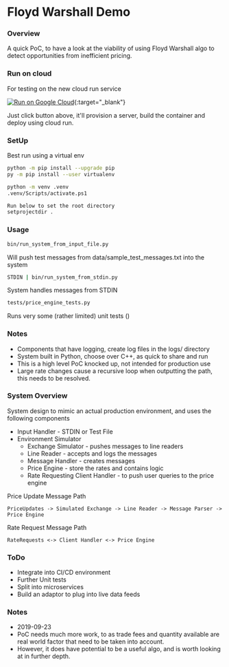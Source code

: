 # Floyd Warshall Demo

### Overview

A quick PoC, to have a look at the viability of using Floyd Warshall algo to detect opportunities from inefficient pricing.

### Run on cloud

For testing on the new cloud run service

[![Run on Google Cloud](https://storage.googleapis.com/cloudrun/button.svg)](https://console.cloud.google.com/cloudshell/editor?shellonly=true&cloudshell_image=gcr.io/cloudrun/button&cloudshell_git_repo=https://github.com/hrs231/sample-code.git&cloudshell_working_dir=floyd_warshall){:target="_blank"}

Just click button above, it'll provision a server, build the container and deploy using cloud run.

### SetUp

Best run using a virtual env

```bash
python -m pip install --upgrade pip
py -m pip install --user virtualenv

python -m venv .venv
.venv/Scripts/activate.ps1

Run below to set the root directory
setprojectdir .
```

### Usage

 
```bash
bin/run_system_from_input_file.py
```

Will push test messages from data/sample_test_messages.txt into the system

```bash
STDIN | bin/run_system_from_stdin.py
```

System handles messages from STDIN

```bash
tests/price_engine_tests.py
```

Runs very some (rather limited) unit tests ()

### Notes
* Components that have logging, create log files in the logs/ directory
* System built in Python, choose over C++, as quick to share and run
* This is a high level PoC knocked up, not intended for production use
* Large rate changes cause a recursive loop when outputting the path, this needs to be resolved.


### System Overview
System design to mimic an actual production environment, and uses the following components

* Input Handler - STDIN or Test File
* Environment Simulator
    * Exchange Simulator - pushes messages to line readers
    * Line Reader - accepts and logs the messages
    * Message Handler - creates messages
    * Price Engine - store the rates and contains logic
    * Rate Requesting Client Handler - to push user queries to the price engine

Price Update Message Path
````
PriceUpdates -> Simulated Exchange -> Line Reader -> Message Parser -> Price Engine
````

Rate Request Message Path
````
RateRequests <-> Client Handler <-> Price Engine
````

### ToDo
* Integrate into CI/CD environment
* Further Unit tests
* Split into microservices
* Build an adaptor to plug into live data feeds

### Notes
* 2019-09-23
* PoC needs much more work, to as trade fees and quantity available are real world factor that need to be taken into account.
* However, it does have potential to be a useful algo, and is worth looking at in further depth.

